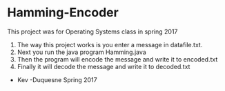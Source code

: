 # Hamming-Encoder

This project was for Operating Systems class in spring 2017

1) The way this project works is you enter a message in  datafile.txt.
2) Next you run the java program Hamming.java
3) Then the program will encode the message and write it to encoded.txt
4) Finally it will decode the message and write it to decoded.txt

- Kev
-Duquesne Spring 2017
